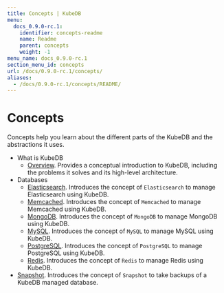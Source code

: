 ```yaml
---
title: Concepts | KubeDB
menu:
  docs_0.9.0-rc.1:
    identifier: concepts-readme
    name: Readme
    parent: concepts
    weight: -1
menu_name: docs_0.9.0-rc.1
section_menu_id: concepts
url: /docs/0.9.0-rc.1/concepts/
aliases:
  - /docs/0.9.0-rc.1/concepts/README/
---
```


# Concepts

Concepts help you learn about the different parts of the KubeDB and the abstractions it uses.

- What is KubeDB
  - [Overview](/docs/0.9.0-rc.1/concepts/what-is-kubedb/overview). Provides a conceptual introduction to KubeDB, including the problems it solves and its high-level architecture.
- Databases
  - [Elasticsearch](/docs/0.9.0-rc.1/concepts/databases/elasticsearch). Introduces the concept of `Elasticsearch` to manage Elasticsearch using KubeDB.
  - [Memcached](/docs/0.9.0-rc.1/concepts/databases/memcached). Introduces the concept of `Memcached` to manage Memcached using KubeDB.
  - [MongoDB](/docs/0.9.0-rc.1/concepts/databases/mongodb). Introduces the concept of `MongoDB` to manage MongoDB using KubeDB.
  - [MySQL](/docs/0.9.0-rc.1/concepts/databases/mysql). Introduces the concept of `MySQL` to manage MySQL using KubeDB.
  - [PostgreSQL](/docs/0.9.0-rc.1/concepts/databases/postgres). Introduces the concept of `PostgreSQL` to manage PostgreSQL using KubeDB.
  - [Redis](/docs/0.9.0-rc.1/concepts/databases/redis). Introduces the concept of `Redis` to manage Redis using KubeDB.
- [Snapshot](/docs/0.9.0-rc.1/concepts/snapshot). Introduces the concept of `Snapshot` to take backups of a KubeDB managed database.
